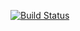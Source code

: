 [![Build Status](https://app.travis-ci.com/Bruknown/SpringBootStudy.svg?token=JoC5KJe6HfYNScMZtoMe&branch=main)](https://app.travis-ci.com/Bruknown/SpringBootStudy)